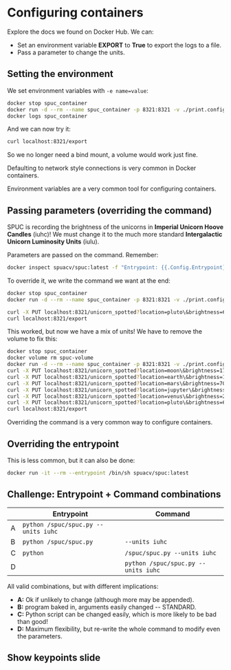 # Configuring containers


Explore the docs we found on Docker Hub.
We can:
- Set an environment variable **EXPORT** to **True** to export the logs to a file.
- Pass a parameter to change the units.


## Setting the environment
We set environment variables with `-e name=value`:
```bash
docker stop spuc_container
docker run -d --rm --name spuc_container -p 8321:8321 -v ./print.config:/spuc/config/print.config -v spuc-volume:/spuc/output -e EXPORT=true spuacv/spuc:latest
docker logs spuc_container
```
And we can now try it:
```bash
curl localhost:8321/export
```
So we no longer need a bind mount, a volume would work just fine.

Defaulting to network style connections is very common in Docker containers.

Environment variables are a very common tool for configuring containers.


## Passing parameters (overriding the command)

SPUC is recording the brightness of the unicorns in **Imperial Unicorn Hoove Candles** (iuhc)!
We must change it to the much more standard **Intergalactic Unicorn Luminosity Units** (iulu).

Parameters are passed on the command. Remember:
```bash
docker inspect spuacv/spuc:latest -f "Entrypoint: {{.Config.Entrypoint}}\nCommand: {{.Config.Cmd}}"
```
To override it, we write the command we want at the end:
```bash
docker stop spuc_container
docker run -d --rm --name spuc_container -p 8321:8321 -v ./print.config:/spuc/config/print.config -v spuc-volume:/spuc/output -e EXPORT=true spuacv/spuc:latest --units iulu
```
```bash
curl -X PUT localhost:8321/unicorn_spotted?location=pluto\&brightness=66
curl localhost:8321/export
```
This worked, but now we have a mix of units!
We have to remove the volume to fix this:
```bash
docker stop spuc_container
docker volume rm spuc-volume
docker run -d --rm --name spuc_container -p 8321:8321 -v ./print.config:/spuc/config/print.config -v spuc-volume:/spuc/output -e EXPORT=true spuacv/spuc:latest --units iulu
curl -X PUT localhost:8321/unicorn_spotted?location=moon\&brightness=177
curl -X PUT localhost:8321/unicorn_spotted?location=earth\&brightness=18
curl -X PUT localhost:8321/unicorn_spotted?location=mars\&brightness=709
curl -X PUT localhost:8321/unicorn_spotted?location=jupyter\&brightness=372
curl -X PUT localhost:8321/unicorn_spotted?location=venus\&brightness=262
curl -X PUT localhost:8321/unicorn_spotted?location=pluto\&brightness=66
curl localhost:8321/export
```

Overriding the command is a very common way to configure containers.


## Overriding the entrypoint
This is less common, but it can also be done:
```bash
docker run -it --rm --entrypoint /bin/sh spuacv/spuc:latest
```

## Challenge: Entrypoint + Command combinations

|     | Entrypoint                          | Command                             |
| --- | ----------------------------------- | ----------------------------------- |
| A   | `python /spuc/spuc.py --units iuhc` |                                     |
| B   | `python /spuc/spuc.py`              | `--units iuhc`                      |
| C   | `python`                            | `/spuc/spuc.py --units iuhc`        |
| D   |                                     | `python /spuc/spuc.py --units iuhc` |

All valid combinations, but with different implications:
- **A:** Ok if unlikely to change (although more may be appended).
- **B:** program baked in, arguments easily changed -- STANDARD.
- **C:** Python script can be changed easily, which is more likely to be bad than good!
- **D:** Maximum flexibility, but re-write the whole command to modify even the parameters.


## Show keypoints slide
